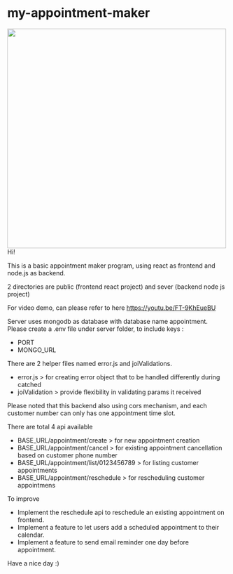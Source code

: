 # my-appointment-maker
<img  height="500px" src="https://user-images.githubusercontent.com/108725098/218378364-80d26deb-64f8-4f34-ac41-2db88699c1b3.jpeg"/>
Hi! 

This is a basic appointment maker program, using react as frontend and node.js as backend.

2 directories are public (frontend react project) and sever (backend node js project)

For video demo, can please refer to here
https://youtu.be/FT-9KhEueBU

Server uses mongodb as database with database name appointment.
Please create a .env file under server folder, to include keys :
  - PORT
  - MONGO_URL
 
There are 2 helper files named error.js and joiValidations.
  - error.js > for creating error object that to be handled differently during catched
  - joiValidation > provide flexibility in validating params it received
  
Please noted that this backend also using cors mechanism, and each customer number can only has one appointment time slot.

There are total 4 api available 
  - BASE_URL/appointment/create > for new appointment creation
  - BASE_URL/appointment/cancel > for existing appointment cancellation based on customer phone number
  - BASE_URL/appointment/list/0123456789 > for listing customer appointments 
  - BASE_URL/appointment/reschedule > for rescheduling customer appointmens

To improve
  - Implement the reschedule api to reschedule an existing appointment on frontend. 
  - Implement a feature to let users add a scheduled appointment to their calendar.
  - Implement a feature to send email reminder one day before appointment.

Have a nice day :)
